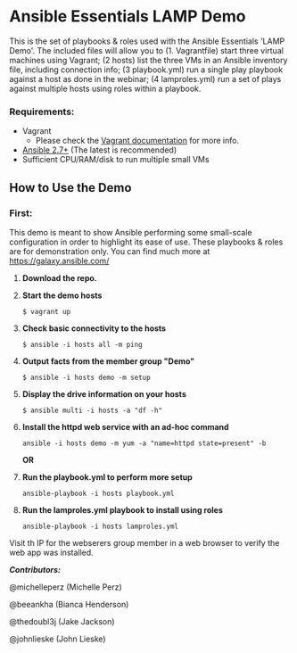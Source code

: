 Ansible Essentials LAMP Demo
============================

This is the set of playbooks & roles used with the Ansible Essentials 'LAMP Demo'. The included files will allow you to (1. Vagrantfile) start three virtual machines using Vagrant; (2 hosts) list the three VMs in an Ansible inventory file, including connection info; (3 playbook.yml) run a single play playbook against a host as done in the webinar; (4 lamproles.yml) run a set of plays against multiple hosts using roles within a playbook.

### Requirements:
  - Vagrant
    + Please check the [Vagrant documentation](https://www.vagrantup.com/docs/installation/ "Vagrant documentation") for more info.
  - [Ansible 2.7+](https://docs.ansible.com/ansible/latest/installation_guide/intro_installation.html "Ansible") (The latest is recommended)
  - Sufficient CPU/RAM/disk to run multiple small VMs

  How to Use the Demo
  -------------------
### First:
This demo is meant to show Ansible performing some small-scale configuration in order to highlight its ease of use. These playbooks & roles are for demonstration only. You can find much more at https://galaxy.ansible.com/

1. **Download the repo.**
2. **Start the demo hosts**

    `$ vagrant up`
3. **Check basic connectivity to the hosts**

    `$ ansible -i hosts all -m ping`
4. **Output facts from the member group "Demo"**

    `$ ansible -i hosts demo -m setup`
5. **Display the drive information on your hosts**

    `$ ansible multi -i hosts -a "df -h"`
6. **Install the httpd web service with an ad-hoc command**

    `ansible -i hosts demo -m yum -a "name=httpd state=present" -b`

    **OR**
7. **Run the playbook.yml to perform more setup**

    `ansible-playbook -i hosts playbook.yml`
8. **Run the lamproles.yml playbook to install using roles**

    `ansible-playbook -i hosts lamproles.yml`


Visit th IP for the webserers group member in a web browser to verify the web app was installed.

**_Contributors:_**

@michelleperz (Michelle Perz)

@beeankha (Bianca Henderson)

@thedoubl3j (Jake Jackson)

@johnlieske (John Lieske)

